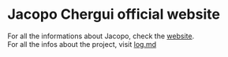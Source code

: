 # Jacopo Chergui official website

For all the informations about Jacopo, check the [website](https://jacopochergui.github.io).  
For all the infos about the project, visit [log.md](./log.md)
